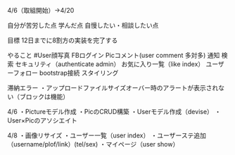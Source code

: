 4/6（取組開始）→4/20

自分が苦労した点
学んだ点
自慢したい・相談したい点

目標
12日までに8割方の実装を完了する

やること
#User顔写真
FBログイン
Picコメント(user comment 多対多)
通知
検索
セキュリティ（authenticate admin）
お気に入り一覧（like index）
ユーザーフォロー
bootstrap接続
スタイリング


滞納エラー
・アップロードファイルサイズオーバー時のアラートが表示されない（ブロックは機能）

4/6
・Pictureモデル作成
・PicのCRUD構築
・Userモデル作成（devise）
・User×Picのアソシエイト

4/8
・画像リサイズ
・ユーザー一覧（user index）
・ユーザーステ追加（username/plof/link）(tel/sex)
・マイページ（user show）
